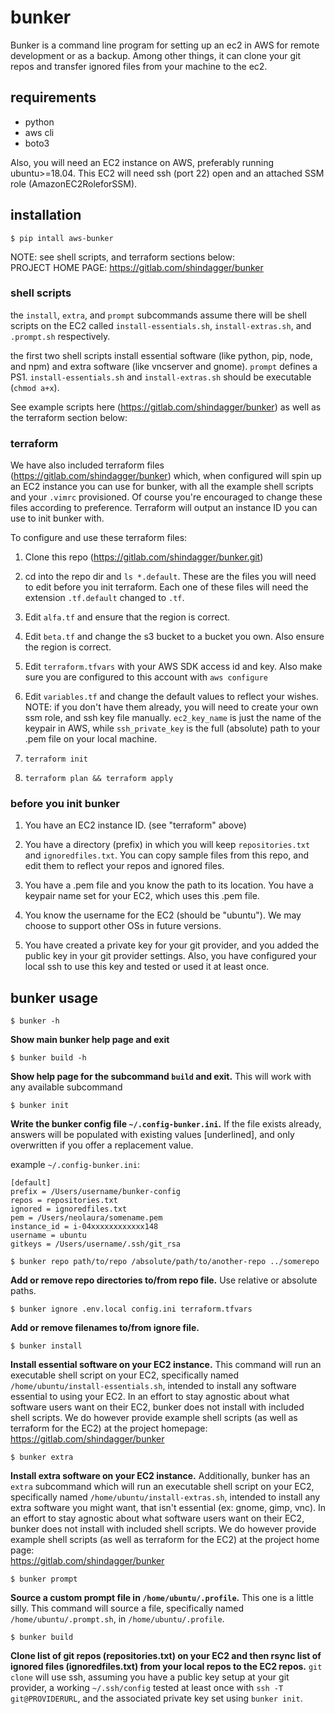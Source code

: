 # bunker  
  
Bunker is a command line program for setting up an ec2 in AWS for remote development or as a backup. Among other things, it can clone your git repos and transfer ignored files from your machine to the ec2.
  
## requirements  
  
- python  
- aws cli  
- boto3  
  
Also, you will need an EC2 instance on AWS, preferably running ubuntu>=18.04. This EC2 will need ssh (port 22) open and an attached SSM role (AmazonEC2RoleforSSM).  
   
## installation  
   
`$ pip intall aws-bunker`  
  
NOTE: see shell scripts, and terraform sections below:  
PROJECT HOME PAGE: https://gitlab.com/shindagger/bunker  
  
### shell scripts  
  
the `install`, `extra`, and `prompt` subcommands assume there will be shell scripts on the EC2 called `install-essentials.sh`, `install-extras.sh`, and `.prompt.sh` respectively.  
  
the first two  shell scripts install essential software (like python, pip, node, and npm) and  extra software (like vncserver and gnome). `prompt` defines a PS1. `install-essentials.sh` and `install-extras.sh` should be executable (`chmod a+x`).  
  
See example scripts here (https://gitlab.com/shindagger/bunker) as well as the terraform section below:   
  
### terraform  
  
We have also included terraform files (https://gitlab.com/shindagger/bunker) which, when configured will spin up an EC2 instance you can use for bunker, with all the example shell scripts and your `.vimrc` provisioned. Of course you're encouraged to change these files according to preference. Terraform will output an instance ID you can use to init bunker with.  
  
To configure and use these terraform files:  
  
1. Clone this repo (https://gitlab.com/shindagger/bunker.git)  
  
2. cd into the repo dir and `ls *.default`. These are the files you will need to edit before you init terraform. Each one of these files will need the extension `.tf.default` changed to `.tf`.  
  
3. Edit `alfa.tf` and ensure that the region is correct.  
  
4. Edit `beta.tf` and change the s3 bucket to a bucket you own. Also ensure the region is correct.  
  
5. Edit `terraform.tfvars` with your AWS SDK access id and key. Also make sure you are configured to this account with `aws configure`  
  
6. Edit `variables.tf` and change the default values to reflect your wishes. NOTE: if you don't have them already, you will need to create your own ssm role, and ssh key file manually. `ec2_key_name` is just the name of the keypair in AWS, while `ssh_private_key` is the full (absolute) path to your .pem file on your local machine.  
  
7. `terraform init`  
  
8. `terraform plan && terraform apply`  
  
### before you init bunker  
  
1. You have an EC2 instance ID. (see "terraform" above)  
  
2. You have a directory (prefix) in which you will keep `repositories.txt` and `ignoredfiles.txt`. You can copy sample files from this repo, and edit them to reflect your repos and ignored files.  
  
3. You have a .pem file and you know the path to its location. You have a keypair name set for your EC2, which uses this .pem file.  
  
4. You know the username for the EC2 \(should be "ubuntu"\). We may choose to support other OSs in future versions.    
  
5. You have created a private key for your git provider, and you added the public key in your git provider settings. Also, you have configured your local ssh to use this key and tested or used it at least once.  
  
## bunker usage  
  
`$ bunker -h`  
  
**Show main bunker help page and exit**  
  
`$ bunker build -h`  
  
**Show help page for the subcommand `build` and exit.** This will work with any available subcommand  
  
`$ bunker init`  
  
**Write the bunker config file `~/.config-bunker.ini`.** If the file exists already, answers will be populated with existing values \[underlined\], and only overwritten if you offer a replacement value.  
  
example `~/.config-bunker.ini`:
```
[default]  
prefix = /Users/username/bunker-config  
repos = repositories.txt   
ignored = ignoredfiles.txt  
pem = /Users/neolaura/somename.pem  
instance_id = i-04xxxxxxxxxxxx148  
username = ubuntu  
gitkeys = /Users/username/.ssh/git_rsa  
```  
  
`$ bunker repo path/to/repo /absolute/path/to/another-repo ../somerepo`   
   
**Add or remove repo directories to/from repo file.** Use relative or absolute paths.  
   
`$ bunker ignore .env.local config.ini terraform.tfvars`  
  
**Add or remove filenames to/from ignore file.**   
  
`$ bunker install`  
  
**Install essential software on your EC2 instance.** This command will run an executable shell script on your EC2, specifically named `/home/ubuntu/install-essentials.sh`, intended to install any software essential to using your EC2. In an effort to stay agnostic about what software users want on their EC2, bunker does not install with included shell scripts. We do however provide example shell scripts \(as well as terraform for the EC2\) at the project homepage:  
https://gitlab.com/shindagger/bunker  
  
`$ bunker extra`  
  
**Install extra software on your EC2 instance.** Additionally, bunker has an `extra` subcommand which will run an executable shell script on your EC2, specifically named `/home/ubuntu/install-extras.sh`, intended to install any extra software you might want, that isn't essential \(ex: gnome, gimp, vnc\). In an effort to stay agnostic about what software users want on their EC2, bunker does not install with included shell scripts. We do however provide example shell scripts \(as well as terraform for the EC2\) at the project home page:  
https://gitlab.com/shindagger/bunker  
  
`$ bunker prompt`  
  
**Source a custom prompt file in `/home/ubuntu/.profile`.** This one is a little silly. This command will source a file, specifically named `/home/ubuntu/.prompt.sh`, in `/home/ubuntu/.profile`.    
  
`$ bunker build`  
  
**Clone list of git repos \(repositories.txt\) on your EC2 and then rsync list of ignored files \(ignoredfiles.txt\) from your local repos to the EC2 repos.** `git clone` will use ssh, assuming you have a public key setup at your git provider, a working `~/.ssh/config` tested at least once with `ssh -T git@PROVIDERURL`, and the associated private key set using `bunker init`.  
  
